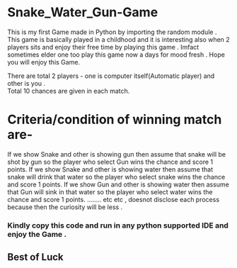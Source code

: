 # Snake_Water_Gun-Game
This is my first Game made in Python by importing the random module . This game is basically played in a childhood and it is interesting also when 2 players sits and enjoy their free time by playing this game . Imfact sometimes elder one too play this game now a days for mood fresh . Hope you will enjoy this Game.


There are total 2 players - one is computer itself(Automatic player) and other is you .<br>
Total 10 chances are given in each match.
# Criteria/condition of winning match are-
  
   If we show Snake and other is showing gun then assume that snake will be shot by gun so the player who select Gun wins the chance and score 1 points.
   If we show Snake and other is showing water then assume that snake will drink that water so the player who select snake wins the chance and score 1 points.
   If we show Gun and other is showing water then assume that Gun will sink in that water so the player who select water wins the chance and score 1 points.
   ........ etc etc , doesnot disclose each process because then the curiosity will be less .
   
### Kindly copy this code and run in any python supported IDE and enjoy the Game .    
   
   
<h2>Best of Luck </h2>
